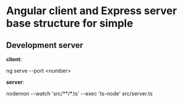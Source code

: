 # Angular client and Express server base structure for simple

## Development server

<b>client</b>:

ng serve --port \<number>

<b>server</b>:

nodemon --watch 'src/**/*.ts' --exec 'ts-node' src/server.ts

